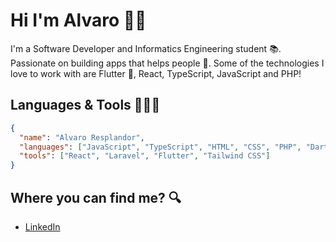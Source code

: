 # Hi I'm Alvaro 👋🏽

I'm a Software Developer and Informatics Engineering student 📚. Passionate on building apps that helps people 🚀. Some of the technologies I love to work with are Flutter 💙, React, TypeScript, JavaScript and PHP!

## Languages & Tools 👨🏽‍💻

```json
{
  "name": "Alvaro Resplandor",
  "languages": ["JavaScript", "TypeScript", "HTML", "CSS", "PHP", "Dart"],
  "tools": ["React", "Laravel", "Flutter", "Tailwind CSS"]
}
```

## Where you can find me? 🔍

- [LinkedIn](https://www.linkedin.com/in/alvaro-resplandor-rodriguez-6a7a4824a/)
